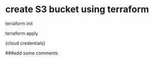 # create S3 bucket using terraform

terraform init

terraform apply

{cloud credentials}

###add some comments

###
###

###

###

###
